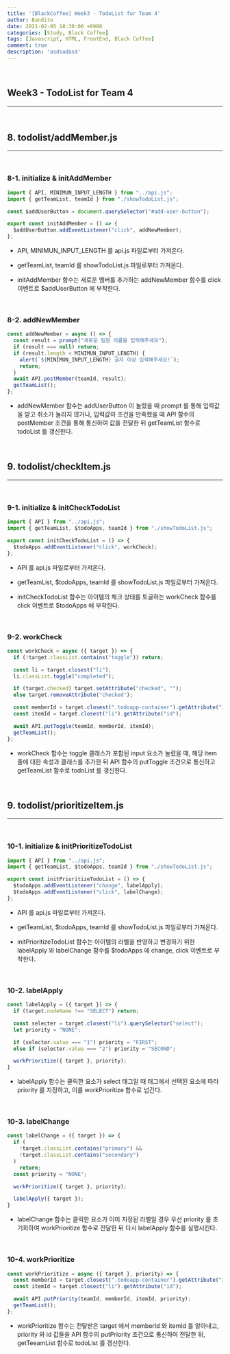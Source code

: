 ```yaml
---
title: '[BlackCoffee] Week3 - TodoList for Team 4'
author: Bandito
date: 2021-02-05 18:30:00 +0900
categories: [Study, Black Coffee]
tags: [Javascript, HTML, FrontEnd, Black Coffee]
comment: true
description: 'asdsadasd'
---
```


<br/>

## Week3 - TodoList for Team 4
***


<br/>

## 8. todolist/addMember.js
***

<br/>

### 8-1. initialize & initAddMember

```javascript
import { API, MINIMUN_INPUT_LENGTH } from "../api.js";
import { getTeamList, teamId } from "./showTodoList.js";

const $addUserButton = document.querySelector("#add-user-button");

export const initAddMember = () => {
  $addUserButton.addEventListener("click", addNewMember);
};
```

+ API, MINIMUN_INPUT_LENGTH 를 api.js 파일로부터 가져온다.

+ getTeamList, teamId 를 showTodoList.js 파일로부터 가져온다.

+ initAddMember 함수는 새로운 멤버를 추가하는 addNewMember 함수를 click 이벤트로 $addUserButton 에 부착한다.

<br/>

### 8-2. addNewMember

```javascript
const addNewMember = async () => {
  const result = prompt("새로운 팀원 이름을 입력해주세요");
  if (result === null) return;
  if (result.length < MINIMUN_INPUT_LENGTH) {
    alert(`${MINIMUN_INPUT_LENGTH} 글자 이상 입력해주세요!`);
    return;
  }
  await API.postMember(teamId, result);
  getTeamList();
};
```

+ addNewMember 함수는 addUserButton 이 눌렸을 때 prompt 를 통해 입력값을 받고 취소가 눌리지 않거나, 입력값이 조건을 만족했을 때 API 함수의 postMember 조건을 통해 통신하여 값을 전달한 뒤 getTeamList 함수로 todoList 를 갱신한다.

<br/>

## 9. todolist/checkItem.js
***

<br/>

### 9-1. initialize & initCheckTodoList

```javascript
import { API } from "../api.js";
import { getTeamList, $todoApps, teamId } from "./showTodoList.js";

export const initCheckTodoList = () => {
  $todoApps.addEventListener("click", workCheck);
};
```

+ API 를 api.js 파일로부터 가져온다.

+ getTeamList, $todoApps, teamId 를 showTodoList.js 파일로부터 가져온다.

+ initCheckTodoList 함수는 아이템의 체크 상태를 토글하는 workCheck 함수를 click 이벤트로 $todoApps 에 부착한다.

<br/>

### 9-2. workCheck

```javascript
const workCheck = async ({ target }) => {
  if (!target.classList.contains("toggle")) return;

  const li = target.closest("li");
  li.classList.toggle("completed");

  if (target.checked) target.setAttribute("checked", "");
  else target.removeAttribute("checked");

  const memberId = target.closest(".todoapp-container").getAttribute("id");
  const itemId = target.closest("li").getAttribute("id");

  await API.putToggle(teamId, memberId, itemId);
  getTeamList();
};
```

+ workCheck 함수는 toggle 클래스가 포함된 input 요소가 눌렸을 때, 해당 item 줄에 대한 속성과 클래스를 추가한 뒤 API 함수의 putToggle 조건으로 통신하고 getTeamList 함수로 todoList 를 갱신한다.


<br/>

## 9. todolist/prioritizeItem.js
***

<br/>

### 10-1. initialize & initPrioritizeTodoList

```javascript
import { API } from "../api.js";
import { getTeamList, $todoApps, teamId } from "./showTodoList.js";

export const initPrioritizeTodoList = () => {
  $todoApps.addEventListener("change", labelApply);
  $todoApps.addEventListener("click", labelChange);
};
```

+ API 를 api.js 파일로부터 가져온다.

+ getTeamList, $todoApps, teamId 를 showTodoList.js 파일로부터 가져온다.

+ initPrioritizeTodoList 함수는 아이템의 라벨을 반영하고 변경하기 위한 labelApply 와 labelChange 함수를 $todoApps 에 change, click 이벤트로 부착한다. 

<br/>

### 10-2. labelApply

```javascript
const labelApply = ({ target }) => {
  if (target.nodeName !== "SELECT") return;

  const selecter = target.closest("li").querySelector("select");
  let priority = "NONE";

  if (selecter.value === "1") priority = "FIRST";
  else if (selecter.value === "2") priority = "SECOND";

  workPrioritize({ target }, priority);
}
```

+ labelApply 함수는 클릭한 요소가 select 태그일 때 태그에서 선택된 요소에 따라 priority 를 지정하고, 이를 workPrioritize 함수로 넘긴다.

<br/>

### 10-3. labelChange

```javascript
const labelChange = ({ target }) => {
  if (
    !target.classList.contains("primary") &&
    !target.classList.contains("secondary")
  )
    return;
  const priority = "NONE";

  workPrioritize({ target }, priority);

  labelApply({ target });
}
```

+ labelChange 함수는 클릭한 요소가 이미 지정된 라벨일 경우 우선 priority 를 초기화하여 workPrioritize 함수로 전달한 뒤 다시 labelApply 함수를 실행시킨다.

<br/>

### 10-4. workPrioritize

```javascript
const workPrioritize = async ({ target }, priority) => {
  const memberId = target.closest(".todoapp-container").getAttribute("id");
  const itemId = target.closest("li").getAttribute("id");

  await API.putPriority(teamId, memberId, itemId, priority);
  getTeamList();
};
```

+ workPrioritize 함수는 전달받은 target 에서 memberId 와 itemId 를 알아내고, priority 와 id 값들을 API 함수의 putPriority 조건으로 통신하여 전달한 뒤, getTeeamList 함수로 todoList 를 갱신한다.

